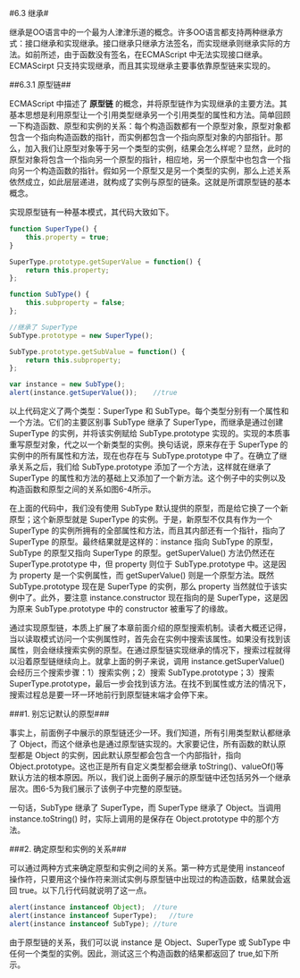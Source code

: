 #6.3 继承#

继承是OO语言中的一个最为人津津乐道的概念。许多OO语言都支持两种继承方式：接口继承和实现继承。接口继承只继承方法签名，而实现继承则继承实际的方法。如前所述，由于函数没有签名，在ECMAScript 中无法实现接口继承。ECMAScirpt 只支持实现继承，而且其实现继承主要事依靠原型链来实现的。

##6.3.1 原型链##

ECMAScript 中描述了 **原型链** 的概念，并将原型链作为实现继承的主要方法。其基本思想是利用原型让一个引用类型继承另一个引用类型的属性和方法。简单回顾一下构造函数、原型和实例的关系：每个构造函数都有一个原型对象，原型对象都包含一个指向构造函数的指针，而实例都包含一个指向原型对象的内部指针。那么，加入我们让原型对象等于另一个类型的实例，结果会怎么样呢？显然，此时的原型对象将包含一个指向另一个原型的指针，相应地，另一个原型中也包含一个指向另一个构造函数的指针。假如另一个原型又是另一个类型的实例，那么上述关系依然成立，如此层层递进，就构成了实例与原型的链条。这就是所谓原型链的基本概念。

实现原型链有一种基本模式，其代码大致如下。

```js
function SuperType() {
	this.property = true;
}

SuperType.prototype.getSuperValue = function() {
	return this.property;
};

function SubType() {
	this.subproperty = false;
};

//继承了 SuperType
SubType.prototype = new SuperType();

SubType.prototype.getSubValue = function() {
	return this.subproperty;
};

var instance = new SubType();
alert(instance.getSuperValue());	//true
```

以上代码定义了两个类型：SuperType 和 SubType。每个类型分别有一个属性和一个方法。它们的主要区别事 SubType 继承了 SuperType，而继承是通过创建 SuperType 的实例，并将该实例赋给 SubType.prototype 实现的。实现的本质事重写原型对象，代之以一个新类型的实例。换句话说，原来存在于 SuperType 的实例中的所有属性和方法，现在也存在与 SubType.prototype 中了。在确立了继承关系之后，我们给 SubType.prototype 添加了一个方法，这样就在继承了 SuperType 的属性和方法的基础上又添加了一个新方法。这个例子中的实例以及构造函数和原型之间的关系如图6-4所示。

在上面的代码中，我们没有使用 SubType 默认提供的原型，而是给它换了一个新原型；这个新原型就是 SuperType 的实例。于是，新原型不仅具有作为一个 SuperType 的实例所拥有的全部属性和方法，而且其内部还有一个指针，指向了 SuperType 的原型。最终结果就是这样的：instance 指向 SubType 的原型，SubType 的原型又指向 SuperType 的原型。getSuperValue() 方法仍然还在 SuperType.prototype 中，但 property 则位于 SubType.prototype 中。这是因为 property 是一个实例属性，而 getSuperValue() 则是一个原型方法。既然 SubType.prototype 现在是 SuperType 的实例，那么 property 当然就位于该实例中了。此外，要注意 instance.constructor 现在指向的是 SuperType，这是因为原来 SubType.prototype 中的 constructor 被重写了的缘故。

通过实现原型链，本质上扩展了本章前面介绍的原型搜索机制。读者大概还记得，当以读取模式访问一个实例属性时，首先会在实例中搜索该属性。如果没有找到该属性，则会继续搜索实例的原型。在通过原型链实现继承的情况下，搜索过程就得以沿着原型链继续向上。就拿上面的例子来说，调用 instance.getSuperValue() 会经历三个搜索步骤：1）搜索实例；2）搜索 SubType.prototype；3）搜索 SuperType.prototype，最后一步会找到该方法。在找不到属性或方法的情况下，搜索过程总是要一环一环地前行到原型链末端才会停下来。

###1. 别忘记默认的原型###

事实上，前面例子中展示的原型链还少一环。我们知道，所有引用类型默认都继承了 Object，而这个继承也是通过原型链实现的。大家要记住，所有函数的默认原型都是 Object 的实例，因此默认原型都会包含一个内部指针，指向 Object.prototype。这也正是所有自定义类型都会继承 toString()、valueOf()等默认方法的根本原因。所以，我们说上面例子展示的原型链中还包括另外一个继承层次。图6-5为我们展示了该例子中完整的原型链。

一句话，SubType 继承了 SuperType，而 SuperType 继承了 Object。当调用 instance.toString() 时，实际上调用的是保存在 Object.prototype 中的那个方法。

###2. 确定原型和实例的关系###

可以通过两种方式来确定原型和实例之间的关系。第一种方式是使用 instanceof 操作符，只要用这个操作符来测试实例与原型链中出现过的构造函数，结果就会返回 true。以下几行代码就说明了这一点。

```js
alert(instance instanceof Object);	//ture
alert(instance instanceof SuperType);	//ture
alert(instance instanceof SubType);	//ture
```

由于原型链的关系，我们可以说 instance 是 Object、SuperType 或 SubType 中任何一个类型的实例。因此，测试这三个构造函数的结果都返回了 true,如下所示。

